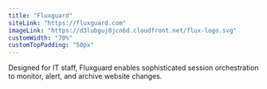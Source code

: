 ```yaml
---
title: "Fluxguard"
siteLink: "https://fluxguard.com"
imageLink: "https://d3lubguj0jcn6d.cloudfront.net/flux-logo.svg"
customWidth: "70%"
customTopPadding: "50px"
---
```


Designed for IT staff, Fluxguard enables sophisticated session orchestration to
monitor, alert, and archive website changes.
